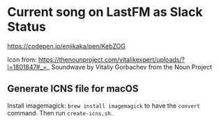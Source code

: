 # Current song on LastFM as Slack Status

https://codepen.io/enjikaka/pen/KebZOG

Icon from: https://thenounproject.com/vitalikexpert/uploads/?i=1801847#_=_
Soundwave by Vitaliy Gorbachev from the Noun Project

## Generate ICNS file for macOS

Install imagemagick: `brew install imagemagick` to have the `convert` command.
Then run `create-icns.sh`.
